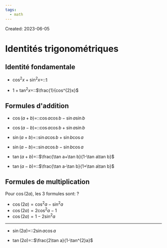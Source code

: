 ```yaml
---
tags:
  - math
---
```

Created: 2023-06-05

# Identités trigonométriques
## Identité fondamentale
- $\cos^{2}x+\sin^{2}x=$::$1$
<!--SR:!2023-12-01,60,306-->

- $1+\tan^{2}x=$::$\frac{1}{cos^{2}x}$
<!--SR:!2023-11-05,21,186-->

## Formules d'addition
- $\cos(a+b)=$::$\cos a\cos b-\sin a\sin b$
<!--SR:!2023-10-15,10,190-->

- $\cos(a-b)=$::$\cos a\cos b+\sin a\sin b$
<!--SR:!2023-11-16,51,286-->

- $\sin(a+b)=$::$\sin a\cos b+\sin b\cos a$
<!--SR:!2023-10-23,21,250-->

- $\sin(a-b)=$::$\sin a\cos b-\sin b\cos a$
<!--SR:!2023-11-07,42,246-->

- $\tan(a+b)=$::$\frac{\tan a+\tan b}{1-\tan a\tan b}$
<!--SR:!2023-10-23,27,246-->

- $\tan(a-b)=$::$\frac{\tan a-\tan b}{1+\tan a\tan b}$
<!--SR:!2023-10-20,24,266-->

## Formules de multiplication
Pour $\cos(2a)$, les 3 formules sont:
?
- $\cos(2a)=\cos^{2}a-\sin^{2}a$
- $\cos(2a)=2\cos^{2}a-1$
- $\cos(2a)=1-2\sin^{2}a$
<!--SR:!2023-10-14,12,226-->


---
- $\sin(2a)=$::$2\sin a\cos a$
<!--SR:!2023-11-25,41,226-->

- $\tan(2a)=$::$\frac{2\tan a}{1-\tan^{2}a}$
<!--SR:!2023-10-19,4,186-->


